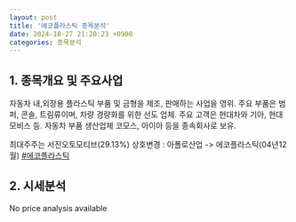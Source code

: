 ```yaml
---
layout: post
title: '에코플라스틱 종목분석'
date: 2024-10-27 21:20:23 +0900
categories: 종목분석
---
```


## 1. 종목개요 및 주요사업

자동차 내,외장용 플라스틱 부품 및 금형을 제조, 판매하는 사업을 영위. 주요 부품은 범퍼, 콘솔, 트림류이며, 차량 경량화를 위한 선도 업체. 주요 고객은 현대차와 기아, 현대모비스 등. 자동차 부품 생산업체 코모스, 아이아 등을 종속회사로 보유.

최대주주는 서진오토모티브(29.13%) 상호변경 : 아폴로산업 -> 에코플라스틱(04년12월)
[#에코플라스틱](#)

## 2. 시세분석

No price analysis available
